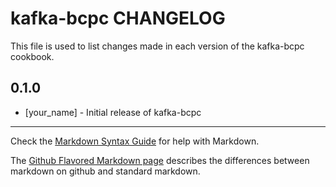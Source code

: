 kafka-bcpc CHANGELOG
====================

This file is used to list changes made in each version of the kafka-bcpc cookbook.

0.1.0
-----
- [your_name] - Initial release of kafka-bcpc

- - -
Check the [Markdown Syntax Guide](http://daringfireball.net/projects/markdown/syntax) for help with Markdown.

The [Github Flavored Markdown page](http://github.github.com/github-flavored-markdown/) describes the differences between markdown on github and standard markdown.

